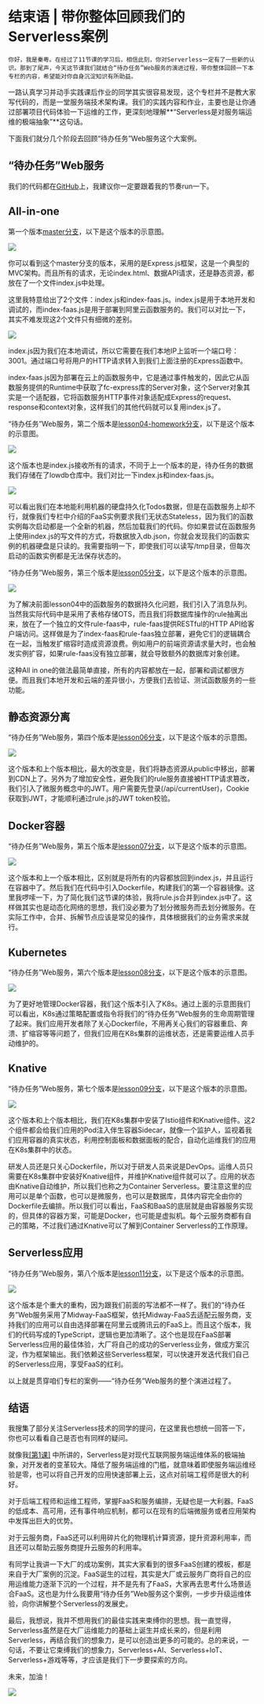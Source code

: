 # 结束语 | 带你整体回顾我们的Serverless案例

    你好，我是秦粤。在经过了11节课的学习后，相信此刻，你对Serverless一定有了一些新的认识。那到了尾声，今天这节课我们就结合“待办任务”Web服务的演进过程，带你整体回顾一下本专栏的内容，希望能对你自身沉淀知识有所助益。

一路认真学习并动手实践课后作业的同学其实很容易发现，这个专栏并不是教大家写代码的，而是一堂服务端技术架构课。我们的实践内容和作业，主要也是让你通过部署项目代码体验一下运维的工作，更深刻地理解**“Serverless是对服务端运维的极端抽象”**这句话。

下面我们就分几个阶段去回顾“待办任务”Web服务这个大案例。

## “待办任务”Web服务

我们的代码都在[GitHub](https://github.com/pusongyang/todolist-backend)上，我建议你一定要跟着我的节奏run一下。

## All-in-one

第一个版本[master分支](https://github.com/pusongyang/todolist-backend/tree/master)，以下是这个版本的示意图。

![](https://static001.geekbang.org/resource/image/27/2d/2780a9325c2f6622f1df2f5beb5e0d2d.png)

你可以看到这个master分支的版本，采用的是Express.js框架，这是一个典型的MVC架构。而且所有的请求，无论index.html、数据API请求，还是静态资源，都放在了一个文件index.js中处理。

这里我特意给出了2个文件：index.js和index-faas.js。index.js是用于本地开发和调试的，而index-faas.js是用于部署到阿里云函数服务的。我们可以对比一下，其实不难发现这2个文件只有细微的差别。

![](https://static001.geekbang.org/resource/image/d5/bc/d5688867c9df2f654d9b88726a59bdbc.png)

index.js因为我们在本地调试，所以它需要在我们本地IP上监听一个端口号：3001。通过端口号将用户的HTTP请求转入到我们上面注册的Express函数中。

index-faas.js因为部署在云上的函数服务中，它是通过事件触发的，因此它从函数服务提供的Runtime中获取了fc-express库的Server对象，这个Server对象其实是一个适配器，它将函数服务HTTP事件对象适配成Express的request、response和context对象，这样我们的其他代码就可以复用index.js了。

“待办任务”Web服务，第二个版本是[lesson04-homework分支](https://github.com/pusongyang/todolist-backend/tree/lesson04-homework)，以下是这个版本的示意图。

![](https://static001.geekbang.org/resource/image/28/ea/28a16351251300466abb9a85373833ea.jpg)

这个版本也是index.js接收所有的请求，不同于上一个版本的是，待办任务的数据我们存储在了lowdb仓库中。我们对比一下index.js和index-faas.js。

![](https://static001.geekbang.org/resource/image/78/a0/788a8c76e377d0e8d89a9b52bdf243a0.png)

可以看出我们在本地能利用机器的硬盘持久化Todos数据，但是在函数服务上却不行，就像我们专栏中介绍的FaaS实例要求我们无状态Stateless，因为我们的函数实例每次启动都是一个全新的机器，然后加载我们的代码。你如果尝试在函数服务上使用index.js的写文件的方式，将数据放入db.json，你就会发现我们的函数实例的机器硬盘是只读的。我需要指明一下，即使我们可以读写/tmp目录，但每次启动的函数实例都是无法保存状态的。

“待办任务”Web服务，第三个版本是[lesson05分支](https://github.com/pusongyang/todolist-backend/tree/lesson05)，以下是这个版本的示意图。

![](https://static001.geekbang.org/resource/image/06/34/06ad7192b848202ff40d87a806addd34.jpg)

为了解决前面lesson04中的函数服务的数据持久化问题，我们引入了消息队列。当然我实际代码中是采用了表格存储OTS，而且我们将数据库操作的rule抽离出来，放在了一个独立的文件rule-faas中，rule-faas提供RESTful的HTTP API给客户端访问。这样做是为了index-faas和rule-faas独立部署，避免它们的逻辑耦合在一起，当触发扩缩容时造成资源浪费。例如用户的前端资源请求量大时，也会触发实例扩容，如果rule-faas没有独立部署，就会导致额外的数据库对象创建。

这种All in one的做法最简单直接，所有的内容都放在一起，部署和调试都很方便。而且我们本地开发和云端的差异很小，方便我们去验证、测试函数服务的一些功能。

## 静态资源分离

“待办任务”Web服务，第四个版本是[lesson06分支](https://github.com/pusongyang/todolist-backend/tree/lesson06)，以下是这个版本的示意图。

![](https://static001.geekbang.org/resource/image/bd/c1/bd4ec8888be3e7c7ebcc2576943910c1.jpg)

这个版本和上个版本相比，最大的改变是，我们将静态资源从public中移出，部署到CDN上了。另外为了增加安全性，避免我们的rule服务直接被HTTP请求篡改，我们引入了微服务概念中的JWT。用户需要先登录(/api/currentUser)，Cookie获取到JWT，才能顺利通过rule.js的JWT token校验。

## Docker容器

“待办任务”Web服务，第五个版本是[lesson07分支](https://github.com/pusongyang/todolist-backend/tree/lesson07)，以下是这个版本的示意图。

![](https://static001.geekbang.org/resource/image/9b/c7/9ba6567c2542c5bdecc128e22c4dcfc7.jpg)

这个版本和上一个版本相比，区别就是将所有的内容都放回到index.js，并且运行在容器中了。然后我们在代码中引入Dockerfile，构建我们的第一个容器镜像。这里我啰嗦一下，为了简化我们这节课的体验，我将rule.js合并到index.js中了。这样做其实也是动态化网络的思想，我们没必要为了划分微服务而去划分微服务。在实际工作中，合并、拆解节点应该是常见的操作，具体根据我们的业务需求来就行。

## Kubernetes

“待办任务”Web服务，第六个版本是[lesson08分支](https://github.com/pusongyang/todolist-backend/tree/lesson08)，以下是这个版本的示意图。

![](https://static001.geekbang.org/resource/image/77/7b/7712e04162e0dd3aeb90aee8cacd427b.jpg)

为了更好地管理Docker容器，我们这个版本引入了K8s。通过上面的示意图我们可以看出，K8s通过策略配置或指令将我们的“待办任务”Web服务的生命周期管理了起来。我们应用开发者除了关心Dockerfile，不用再关心我们的容器重启、奔溃、扩缩容等等问题了，但我们应用在K8s集群的运维状态，还是需要运维人员手动维护的。

## Knative

“待办任务”Web服务，第七个版本是[lesson09分支](https://github.com/pusongyang/todolist-backend/tree/lesson09)，以下是这个版本的示意图。

![](https://static001.geekbang.org/resource/image/31/45/312b6f1e4ea5b578eaabd057fb98e645.jpg)

这个版本和上个版本相比，我们在K8s集群中安装了Istio组件和Knative组件。这2个组件都会给我们应用的Pod注入伴生容器Sidecar，就像一个监护人，监视着我们应用容器的真实状态，利用控制面板和数据面板的配合，自动化运维我们的应用在K8s集群中的状态。

研发人员还是只关心Dockerfile，所以对于研发人员来说是DevOps。运维人员只需要在K8s集群中安装好Knative组件，并维护Knative组件就可以了。应用的状态由Knative自动维护，所以我们也称之为Container Serverless。要注意这里的应用可以是单个函数，也可以是微服务，也可以是数据库，具体内容完全由你的Dockerfile去编排。所以我们可以看出，FaaS和BaaS的底层就是由容器服务实现的，但具体的容器方案，可能是Docker，也可能是虚拟机。每个云服务商都有自己的策略，不过我们通过Knative可以了解到Container Serverless的工作原理。

## Serverless应用

“待办任务”Web服务，第八个版本是[lesson11分支](https://github.com/pusongyang/todolist-backend/tree/lesson11)，以下是这个版本的示意图。

![](https://static001.geekbang.org/resource/image/af/8b/af135fcbd55185ddfa1aa0082436e98b.jpg)

这个版本是个重大的重构，因为跟我们前面的写法都不一样了。我们的“待办任务”Web服务采用了Midway-FaaS框架，依托Midway-FaaS去适配云服务商，支持我们的应用可以自由选择部署在阿里云或腾讯云的FaaS上。而且这个版本，我们的代码写成的TypeScript，逻辑也更加清晰了。这个也是现在FaaS部署Serverless应用的最佳体验，大厂将自己的成功的Serverless业务，做成方案沉淀，作为框架输出。我们依赖这些Serverless框架，可以快速开发迭代我们自己的Serverless应用，享受FaaS的红利。

以上就是贯穿咱们专栏的案例——“待办任务”Web服务的整个演进过程了。

## 结语

我搜集了部分关注Serverless技术的同学的提问，在这里我也想统一回答一下，你也可以看看自己是否也有同样的疑问。

就像我[\[第1课\]](https://time.geekbang.org/column/article/224559) 中所讲的，Serverless是对现代互联网服务端运维体系的极端抽象，对开发者的变革较大。降低了服务端运维的门槛，就意味着即使服务端运维经验是零，也可以将自己开发的应用快速部署上云，这点对前端工程师是很大的利好。

对于后端工程师和运维工程师，掌握FaaS和服务编排，无疑也是一大利器。FaaS的低成本、高可用，还有事件响应机制，都可以在现有的后端微服务或者应用架构中发挥出巨大的优势。

对于云服务商，FaaS还可以利用碎片化的物理机计算资源，提升资源利用率，而且还可以帮助云服务商提升云服务的利用率。

有同学让我讲一下大厂的成功案例，其实大家看到的很多FaaS创建的模板，都是来自于大厂案例的沉淀。FaaS诞生的过程，其实是大厂或云服务厂商将自己的应用运维能力逐渐下沉的一个过程，并不是先有了FaaS，大家再去思考什么场景适合FaaS。这也是为什么我要用“待办任务”Web服务这个案例，一步步升级运维体验，向你讲解整个Serverless的发展史。

最后，我想说，我并不想用我们的最佳实践来束缚你的思想。我一直觉得，Serverless虽然是在大厂运维能力的基础上诞生并成长来的，但是利用Serverless，再结合我们的想象力，是可以创造出更多的可能的。总的来说，一句话，不要让它束缚我们的想象力，Serverless+AI、Serverless+IoT、Serverless+游戏等等，才应该是我们下一步要探索的方向。

未来，加油！

[![](https://static001.geekbang.org/resource/image/b1/f0/b1b69daf49fa62a7e1c1ace450e1c5f0.jpg)](https://jinshuju.net/f/zYEwTp)
    